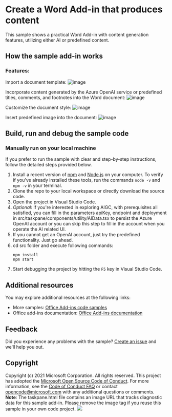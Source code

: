 # Create a Word Add-in that produces content

This sample shows a practical Word Add-in with content generation features, utilizing either AI or predefined content. 

## How the sample add-in works
### Features:
Import a document template:
![image](https://github.com/MingjiaLiu1995/Word-Scenario-based-Add-in-Samples/assets/107099441/e509fc43-8126-4b7c-8a0b-f0c7842b53e6)

Incorporate content generated by the Azure OpenAI service or predefined titles, comments, and footnotes into the Word document:
![image](https://github.com/MingjiaLiu1995/Word-Scenario-based-Add-in-Samples/assets/107099441/a712f94f-db05-41d6-8fac-7a1487561aba)

Customize the document style:
![image](https://github.com/MingjiaLiu1995/Word-Scenario-based-Add-in-Samples/assets/107099441/92d7e113-05ef-468e-835a-68fa19113bb9)

Insert predefined image into the document:
![image](https://github.com/MingjiaLiu1995/Word-Scenario-based-Add-in-Samples/assets/107099441/8c29bde3-4531-49c2-bd7c-03831070bc90)

## Build, run and debug the sample code 
### Manually run on your local machine
If you prefer to run the sample with clear and step-by-step instructions, follow the detailed steps provided below.
1. Install a recent version of [npm](https://www.npmjs.com/get-npm) and [Node.js](https://nodejs.org/) on your computer. To verify if you've already installed these tools, run the commands `node -v` and `npm -v` in your terminal.
2. Clone the repo to your local workspace or directly download the source code.
3. Open the project in Visual Studio Code.
4. *Optional*: If you're interested in exploring AIGC, with prerequisites all satisfied, you can fill in the parameters apiKey, endpoint and deployment in src/taskpane/components/utility/AIData.tsx to persist the Azure OpenAI account or you can skip this step to fill in the account when you operate the AI related UI.
5. If you cannot get an OpenAI account, just try the predefined functionality. Just go ahead.
6. cd src folder and execute following commands:
    ```console
    npm install
    npm start
    ```
7. Start debugging the project by hitting the `F5` key in Visual Studio Code.

## Additional resources
You may explore additional resources at the following links:
- More samples: [Office Add-ins code samples](https://github.com/OfficeDev/Office-Add-in-samples)
- Office add-ins documentation: [Office Add-ins documentation](https://learn.microsoft.com/en-us/office/dev/add-ins/)

## Feedback
Did you experience any problems with the sample? [Create an issue]( https://github.com/OfficeDev/Word-Scenario-based-Add-in-Samples/issues/new) and we'll help you out.

## Copyright
Copyright (c) 2021 Microsoft Corporation. All rights reserved.
This project has adopted the [Microsoft Open Source Code of Conduct](https://opensource.microsoft.com/codeofconduct/). For more information, see the [Code of Conduct FAQ](https://opensource.microsoft.com/codeofconduct/faq/) or contact [opencode@microsoft.com](mailto:opencode@microsoft.com) with any additional questions or comments.
**Note**: The taskpane.html file contains an image URL that tracks diagnostic data for this sample add-in. Please remove the image tag if you reuse this sample in your own code project.
<img src="https://pnptelemetry.azurewebsites.net/pnp-officeaddins/samples/word-add-in-aigc">
